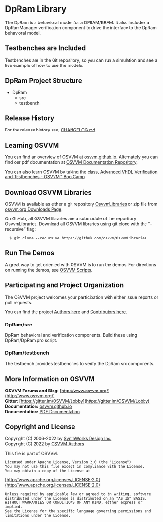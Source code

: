 # DpRam Library 
The DpRam is a behavioral model for a DPRAM/BRAM.
It also includes a DpRamManager verification component to
drive the interface to the DpRam behavioral model. 

## Testbenches are Included 

Testbenches are in the Git repository, so you can 
run a simulation and see a live example 
of how to use the models.

## DpRam Project Structure
   * DpRam
      * src
      * testbench
         
## Release History
For the release history see, [CHANGELOG.md](CHANGELOG.md)

## Learning OSVVM
You can find an overview of OSVVM at [osvvm.github.io](https://osvvm.github.io).
Alternately you can find our pdf documentation at 
[OSVVM Documentation Repository](https://github.com/OSVVM/Documentation#readme).

You can also learn OSVVM by taking the class, [Advanced VHDL Verification and Testbenches - OSVVM&trade; BootCamp](https://synthworks.com/vhdl_testbench_verification.htm)

## Download OSVVM Libraries
OSVVM is available as either a git repository 
[OsvvmLibraries](https://github.com/osvvm/OsvvmLibraries) 
or zip file from [osvvm.org Downloads Page](https://osvvm.org/downloads).

On GitHub, all OSVVM libraries are a submodule of the repository OsvvmLibraries. Download all OSVVM libraries using git clone with the “–recursive” flag: 
```    
  $ git clone --recursive https://github.com/osvvm/OsvvmLibraries
```
        
## Run The Demos
A great way to get oriented with OSVVM is to run the demos.
For directions on running the demos, see [OSVVM Scripts](https://github.com/osvvm/OSVVM-Scripts#readme).

## Participating and Project Organization 
The OSVVM project welcomes your participation with either 
issue reports or pull requests.

You can find the project [Authors here](AUTHORS.md) and
[Contributors here](CONTRIBUTORS.md).

### DpRam/src
DpRam behavioral and verification components.
Build these using DpRam/DpRam.pro script.  


### DpRam/testbench
The testbench provides testbenches to verify the DpRam src components.

## More Information on OSVVM

**OSVVM Forums and Blog:**     [http://www.osvvm.org/](http://www.osvvm.org/)   
**Gitter:** [https://gitter.im/OSVVM/Lobby](https://gitter.im/OSVVM/Lobby)  
**Documentation:** [osvvm.github.io](https://osvvm.github.io)    
**Documentation:** [PDF Documentation](https://github.com/OSVVM/Documentation)  

## Copyright and License
Copyright (C) 2006-2022 by [SynthWorks Design Inc.](http://www.synthworks.com/)  
Copyright (C) 2022 by [OSVVM Authors](AUTHORS.md)   

This file is part of OSVVM.

    Licensed under Apache License, Version 2.0 (the "License")
    You may not use this file except in compliance with the License.
    You may obtain a copy of the License at

  [http://www.apache.org/licenses/LICENSE-2.0](http://www.apache.org/licenses/LICENSE-2.0)

    Unless required by applicable law or agreed to in writing, software
    distributed under the License is distributed on an "AS IS" BASIS,
    WITHOUT WARRANTIES OR CONDITIONS OF ANY KIND, either express or implied.
    See the License for the specific language governing permissions and
    limitations under the License.
